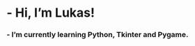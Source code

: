 # - Hi, I’m Lukas!
### -  I’m currently learning Python, Tkinter and Pygame.

<!---
LukasB/LukasB is a ✨ special ✨ repository because its `README.md` (this file) appears on your GitHub profile.
You can click the Preview link to take a look at your changes.
--->
